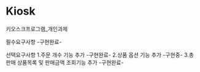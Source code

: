 # Kiosk
키오스크프로그램_개인과제

필수요구사항 
-구현완료-

선택요구사항 
1.주문 개수 기능 추가 -구현완료-
2.상품 옵션 기능 추가 -구현중-
3.총 판매 상품목록 및 판매금액 조회기능 추가 -구현완료-
